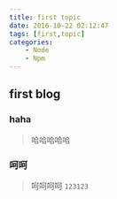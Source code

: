 ```yaml
---
title: first topic
date: 2016-10-22 02:12:47
tags: [first,topic]
categories:
    - Node
    - Npm
---
```


## first blog

### haha
> 哈哈哈哈哈

### 呵呵
> 呵呵呵呵
`123123`
